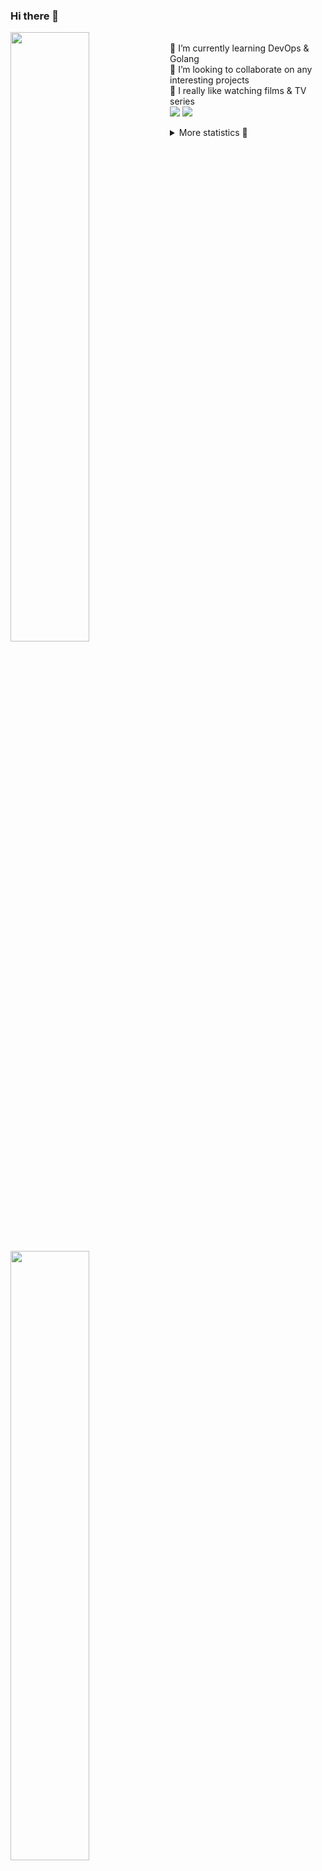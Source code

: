 ### Hi there 👋


[<img align="left" width="50%" src="https://github-readme-stats.vercel.app/api?username=rufusnufus&hide=issues&show_icons=true&count_private=true&theme=transparent&title_color=FF6F40&text_color=FBF9F8&icon_color=F48242&hide_border=true&hide_title=true#gh-dark-mode-only">](https://metrics.lecoq.io/rufusnufus#gh-dark-mode-only)
[<img align="left" width="50%" src="https://github-readme-stats.vercel.app/api?username=rufusnufus&hide=issues&show_icons=true&count_private=true&theme=transparent&title_color=FF6533&text_color=4D4644&icon_color=FF8038&hide_border=true&hide_title=true#gh-light-mode-only">](https://metrics.lecoq.io/rufusnufus#gh-light-mode-only)

<p>
  <br>
  🌱 I’m currently learning DevOps & Golang</br>
  👯 I’m looking to collaborate on any interesting projects</br>
  🎥 I really like watching films & TV series</br>
  <a href="https://linkedin.com/in/rufusnufus"><img src="https://img.shields.io/badge/linkedin-0077B5.svg?style=for-the-badge&logo=linkedin&logoColor=white"/></a>
  <a href="https://t.me/rufusnufus"><img src="https://img.shields.io/badge/-telegram-black?style=for-the-badge&color=blue&logo=telegram"/></a>
</p>

<p text-align="left">
<details>
  <summary>More statistics 👀</summary><br/>

<!--START_SECTION:waka-->
![Code Time](http://img.shields.io/badge/Code%20Time-764%20hrs%2047%20mins-blue)

![Profile Views](http://img.shields.io/badge/Profile%20Views-6-blue)

**I'm an Early 🐤** 

```text
🌞 Morning                7498 commits        █████░░░░░░░░░░░░░░░░░░░░   20.88 % 
🌆 Daytime                20760 commits       ██████████████░░░░░░░░░░░   57.81 % 
🌃 Evening                6827 commits        █████░░░░░░░░░░░░░░░░░░░░   19.01 % 
🌙 Night                  828 commits         █░░░░░░░░░░░░░░░░░░░░░░░░   02.31 % 
```
📅 **I'm Most Productive on Wednesday** 

```text
Monday                   7149 commits        █████░░░░░░░░░░░░░░░░░░░░   19.91 % 
Tuesday                  6185 commits        ████░░░░░░░░░░░░░░░░░░░░░   17.22 % 
Wednesday                7882 commits        █████░░░░░░░░░░░░░░░░░░░░   21.95 % 
Thursday                 6695 commits        █████░░░░░░░░░░░░░░░░░░░░   18.64 % 
Friday                   6388 commits        ████░░░░░░░░░░░░░░░░░░░░░   17.79 % 
Saturday                 957 commits         █░░░░░░░░░░░░░░░░░░░░░░░░   02.66 % 
Sunday                   657 commits         ░░░░░░░░░░░░░░░░░░░░░░░░░   01.83 % 
```


📊 **This Week I Spent My Time On** 

```text
💬 Programming Languages: 
No Activity Tracked This Week

🔥 Editors: 
No Activity Tracked This Week
```

**I Mostly Code in Go** 

```text
Go                       21 repos            █████░░░░░░░░░░░░░░░░░░░░   19.63 % 
Python                   20 repos            █████░░░░░░░░░░░░░░░░░░░░   18.69 % 
Shell                    5 repos             █░░░░░░░░░░░░░░░░░░░░░░░░   04.67 % 
Smarty                   5 repos             █░░░░░░░░░░░░░░░░░░░░░░░░   04.67 % 
Kotlin                   3 repos             █░░░░░░░░░░░░░░░░░░░░░░░░   02.80 % 
```




 Last Updated on 01/08/2024 01:07:04 UTC
<!--END_SECTION:waka-->

</details>
</p>
